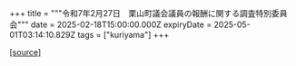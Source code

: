 +++
title = """令和7年2月27日　栗山町議会議員の報酬に関する調査特別委員会"""
date = 2025-02-18T15:00:00.000Z
expiryDate = 2025-05-01T03:14:10.829Z
tags = ["kuriyama"]
+++


[[source]](https://www.town.kuriyama.hokkaido.jp/site/gikai/29931.html)
